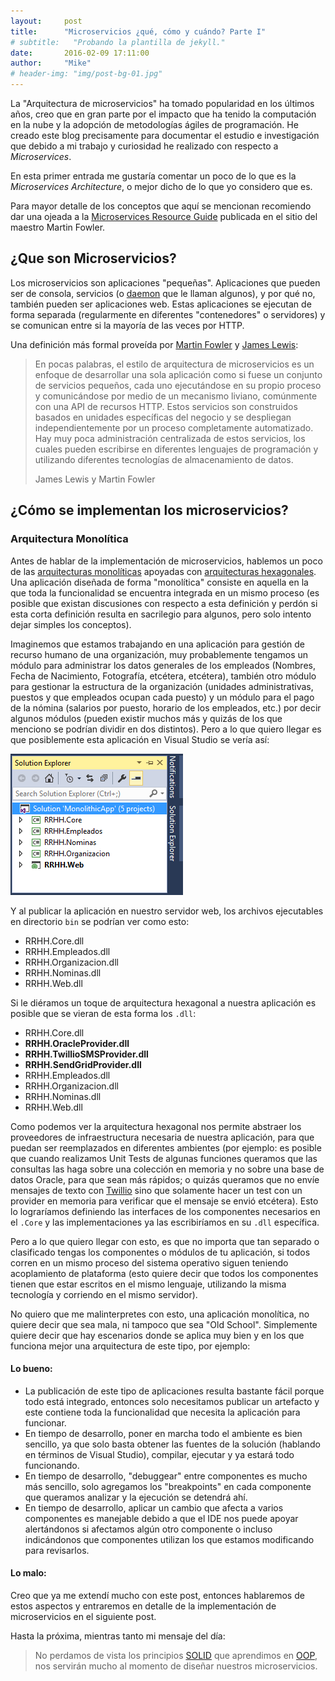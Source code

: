 ```yaml
---
layout:     post
title:      "Microservicios ¿qué, cómo y cuándo? Parte I"
# subtitle:   "Probando la plantilla de jekyll."
date:       2016-02-09 17:11:00
author:     "Mike"
# header-img: "img/post-bg-01.jpg"
---
```


La "Arquitectura de microservicios" ha tomado popularidad en los últimos años, creo que en gran parte por el impacto que ha tenido la computación en la nube y la adopción de metodologías ágiles de programación. He creado este blog precisamente para documentar el estudio e investigación que debido a mi trabajo y curiosidad he realizado con respecto a *Microservices*.

En esta primer entrada me gustaría comentar un poco de lo que es la *Microservices Architecture*, o mejor dicho de lo que yo considero que es. 

<!--more-->

Para mayor detalle de los conceptos que aquí se mencionan recomiendo dar una ojeada a la [Microservices Resource Guide](http://martinfowler.com/microservices/) publicada en el sitio del maestro Martin Fowler.

## ¿Que son Microservicios? ##

Los microservicios son aplicaciones "pequeñas". Aplicaciones que pueden ser de consola, servicios (o [daemon](https://en.wikipedia.org/wiki/Daemon_(computing)) que le llaman algunos), y por qué no, también pueden ser aplicaciones web. Estas aplicaciones se ejecutan de forma separada (regularmente en diferentes "contenedores" o servidores) y se comunican entre si la mayoría de las veces por HTTP.

Una definición más formal proveída por [Martin Fowler](http://www.martinfowler.com/) y [James Lewis](http://bovon.org/):

<blockquote class="blockquote-reverse">
<p>En pocas palabras, el estilo de arquitectura de microservicios es un enfoque de desarrollar una sola aplicación como si fuese un conjunto de servicios pequeños, cada uno ejecutándose en su propio proceso y comunicándose por medio de un mecanismo liviano, comúnmente con una API de recursos HTTP. Estos servicios son construidos basados en unidades específicas del negocio y se despliegan independientemente por un proceso completamente automatizado. Hay muy poca administración centralizada de estos servicios, los cuales pueden escribirse en diferentes lenguajes de programación y utilizando diferentes tecnologías de almacenamiento de datos.</p>
<footer>James Lewis y Martin Fowler</footer>
</blockquote>

## ¿Cómo se implementan los microservicios? ##

### Arquitectura Monolítica ###
Antes de hablar de la implementación de microservicios, hablemos un poco de las [arquitecturas monolíticas](http://www.codingthearchitecture.com/2014/11/19/what_is_a_monolith.html) apoyadas con [arquitecturas hexagonales](http://alistair.cockburn.us/Hexagonal+architecture). Una aplicación diseñada de forma "monolítica" consiste en aquella en la que toda la funcionalidad se encuentra integrada en un mismo proceso (es posible que existan discusiones con respecto a esta definición y perdón si esta corta definición resulta en sacrilegio para algunos, pero solo intento dejar simples los conceptos).

Imaginemos que estamos trabajando en una aplicación para gestión de recurso humano de una organización, muy probablemente tengamos un módulo para administrar los datos generales de los empleados (Nombres, Fecha de Nacimiento, Fotografía, etcétera, etcétera), también otro módulo para gestionar la estructura de la organización (unidades administrativas, puestos y que empleados ocupan cada puesto) y un módulo para el pago de la nómina (salarios por puesto, horario de los empleados, etc.) por decir algunos módulos (pueden existir muchos más y quizás de los que menciono se podrían dividir en dos distintos). Pero a lo que quiero llegar es que posiblemente esta aplicación en Visual Studio se vería así:

![Proyecto de aplicación monolítica en VS](/img/2016/02/MonolithicApp.png)

Y al publicar la aplicación en nuestro servidor web, los archivos ejecutables en directorio `bin` se podrían ver como esto:

* RRHH.Core.dll
* RRHH.Empleados.dll
* RRHH.Organizacion.dll
* RRHH.Nominas.dll
* RRHH.Web.dll

Si le diéramos un toque de arquitectura hexagonal a nuestra aplicación es posible que se vieran de esta forma los `.dll`:

* RRHH.Core.dll
* **RRHH.OracleProvider.dll**
* **RRHH.TwillioSMSProvider.dll**
* **RRHH.SendGridProvider.dll**
* RRHH.Empleados.dll
* RRHH.Organizacion.dll
* RRHH.Nominas.dll
* RRHH.Web.dll

Como podemos ver la arquitectura hexagonal nos permite abstraer los proveedores de infraestructura necesaria de nuestra aplicación, para que puedan ser reemplazados en diferentes ambientes (por ejemplo: es posible que cuando realizamos Unit Tests de algunas funciones queramos que las consultas las haga sobre una colección en memoria y no sobre una base de datos Oracle, para que sean más rápidos; o quizás queramos que no envíe mensajes de texto con [Twillio](https://www.twilio.com/) sino que solamente hacer un test con un provider en memoria para verificar que el mensaje se envió etcétera). Esto lo lograríamos definiendo las interfaces de los componentes necesarios en el `.Core` y las implementaciones ya las escribiríamos en su `.dll` específica.

Pero a lo que quiero llegar con esto, es que no importa que tan separado o clasificado tengas los componentes o módulos de tu aplicación, si todos corren en un mismo proceso del sistema operativo siguen teniendo acoplamiento de plataforma (esto quiere decir que todos los componentes tienen que estar escritos en el mismo lenguaje, utilizando la misma tecnología y corriendo en el mismo servidor).

No quiero que me malinterpretes con esto, una aplicación monolítica, no quiere decir que sea mala, ni tampoco que sea "Old School". Simplemente quiere decir que hay escenarios donde se aplica muy bien y en los que funciona mejor una arquitectura de este tipo, por ejemplo:

#### Lo bueno: ####
* La publicación de este tipo de aplicaciones resulta bastante fácil porque todo está integrado, entonces solo necesitamos publicar un artefacto y este contiene toda la funcionalidad que necesita la aplicación para funcionar.
* En tiempo de desarrollo, poner en marcha todo el ambiente es bien sencillo, ya que solo basta obtener las fuentes de la solución (hablando en términos de Visual Studio), compilar, ejecutar y ya estará todo funcionando.
* En tiempo de desarrollo, "debuggear" entre componentes es mucho más sencillo, solo agregamos los "breakpoints" en cada componente que queramos analizar y la ejecución se detendrá ahí.
* En tiempo de desarrollo, aplicar un cambio que afecta a varios componentes es manejable debido a que el IDE nos puede apoyar alertándonos si afectamos algún otro componente o incluso indicándonos que componentes utilizan los que estamos modificando para revisarlos.

#### Lo malo: ####
Creo que ya me extendí mucho con este post, entonces hablaremos de estos aspectos y entraremos en detalle de la implementación de microservicios en el siguiente post.

Hasta la próxima, mientras tanto mi mensaje del día:

>No perdamos de vista los principios [SOLID](http://butunclebob.com/ArticleS.UncleBob.PrinciplesOfOod) que aprendimos en [OOP](https://en.wikipedia.org/wiki/Object-oriented_programming), nos servirán mucho al momento de diseñar nuestros microservicios.
